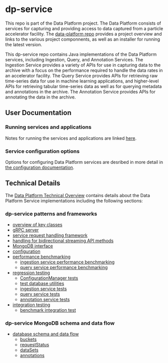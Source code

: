 # dp-service

This repo is part of the Data Platform project.  The Data Platform consists of services for capturing and providing access to data captured from a particle accelerator facility.  The [data-platform repo](https://github.com/osprey-dcs/data-platform) provides a project overview and links to the various project componnents, as well as an installer for running the latest version.

This dp-service repo contains Java implementations of the Data Platform services, including Ingestion, Query, and Annotation Services.  The Ingestion Service provides a variety of APIs for use in capturing data to the archive with a focus on the performance required to handle the data rates in an accelerator facility.  The Query Service provides APIs for retrieving raw time-series data for use in machine learning applications, and higher-level APIs for retrieving tabular time-series data as well as for querying metadata and annotations in the archive.  The Annotation Service provides APIs for annotating the data in the archive.


## User Documentation

### Running services and applications

Notes for running the services and applications are linked [here](doc/running.md).

### Service configuration options

Options for configuring Data Platform services are desribed in more detail in [the configuration documentation](./doc/configuration.md).


## Technical Details

The [Data Platform Technical Overview](https://github.com/osprey-dcs/data-platform/blob/main/doc/documents/dp/dp-tech.md) contains details about the Data Platform Service implementations including the following sections:

### dp-service patterns and frameworks
* [overview of key classes](https://github.com/osprey-dcs/data-platform/blob/main/doc/documents/dp/dp-tech.md#31-dp-service-patterns-and-frameworks)
* [gRPC server](https://github.com/osprey-dcs/data-platform/blob/main/doc/documents/dp/dp-tech.md#311-grpc-server)
* [service request handling framework](https://github.com/osprey-dcs/data-platform/blob/main/doc/documents/dp/dp-tech.md#312-service-request-handling-framework)
* [handling for bidirectional streaming API methods](https://github.com/osprey-dcs/data-platform/blob/main/doc/documents/dp/dp-tech.md#313-handling-for-bidirectional-streaming-api-methods)
* [MongoDB interface](https://github.com/osprey-dcs/data-platform/blob/main/doc/documents/dp/dp-tech.md#314-mongodb-interface)
* [configuration](https://github.com/osprey-dcs/data-platform/blob/main/doc/documents/dp/dp-tech.md#315-configuration)
* [performance benchmarking](https://github.com/osprey-dcs/data-platform/blob/main/doc/documents/dp/dp-tech.md#316-performance-benchmarking)
  * [ingestion service performance benchmarking](https://github.com/osprey-dcs/data-platform/blob/main/doc/documents/dp/dp-tech.md#ingestion-service-performance-benchmarking)
  * [query service performance benchmarking](https://github.com/osprey-dcs/data-platform/blob/main/doc/documents/dp/dp-tech.md#query-service-performance-benchmarking)
* [regression testing](https://github.com/osprey-dcs/data-platform/blob/main/doc/documents/dp/dp-tech.md#317-regression-testing)
  * [ConfigurationManager tests](https://github.com/osprey-dcs/data-platform/blob/main/doc/documents/dp/dp-tech.md#configurationmanager-tests)
  * [test database utilities](https://github.com/osprey-dcs/data-platform/blob/main/doc/documents/dp/dp-tech.md#test-database-utilities)
  * [ingestion service tests](https://github.com/osprey-dcs/data-platform/blob/main/doc/documents/dp/dp-tech.md#ingestion-service-tests)
  * [query service tests](https://github.com/osprey-dcs/data-platform/blob/main/doc/documents/dp/dp-tech.md#query-service-tests)
  * [annotation service tests](https://github.com/osprey-dcs/data-platform/blob/main/doc/documents/dp/dp-tech.md#annotation-service-tests)
* [integration testing](https://github.com/osprey-dcs/data-platform/blob/main/doc/documents/dp/dp-tech.md#318-integration-testing)
  * [benchmark integration test](https://github.com/osprey-dcs/data-platform/blob/main/doc/documents/dp/dp-tech.md#benchmark-integration-test)

### dp-service MongoDB schema and data flow

* [database schema and data flow](https://github.com/osprey-dcs/data-platform/blob/main/doc/documents/dp/dp-tech.md#32-dp-service-mongodb-schema-and-data-flow)
  * [buckets](https://github.com/osprey-dcs/data-platform/blob/main/doc/documents/dp/dp-tech.md#buckets)
  * [requestStatus](https://github.com/osprey-dcs/data-platform/blob/main/doc/documents/dp/dp-tech.md#requeststatus)
  * [dataSets](https://github.com/osprey-dcs/data-platform/blob/main/doc/documents/dp/dp-tech.md#datasets)
  * [annotations](https://github.com/osprey-dcs/data-platform/blob/main/doc/documents/dp/dp-tech.md#annotations)